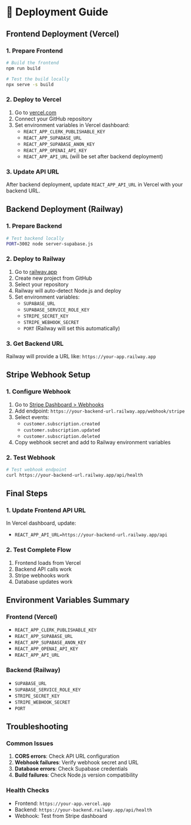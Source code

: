 # 🚀 Deployment Guide

## Frontend Deployment (Vercel)

### 1. Prepare Frontend
```bash
# Build the frontend
npm run build

# Test the build locally
npx serve -s build
```

### 2. Deploy to Vercel
1. Go to [vercel.com](https://vercel.com)
2. Connect your GitHub repository
3. Set environment variables in Vercel dashboard:
   - `REACT_APP_CLERK_PUBLISHABLE_KEY`
   - `REACT_APP_SUPABASE_URL`
   - `REACT_APP_SUPABASE_ANON_KEY`
   - `REACT_APP_OPENAI_API_KEY`
   - `REACT_APP_API_URL` (will be set after backend deployment)

### 3. Update API URL
After backend deployment, update `REACT_APP_API_URL` in Vercel with your backend URL.

## Backend Deployment (Railway)

### 1. Prepare Backend
```bash
# Test backend locally
PORT=3002 node server-supabase.js
```

### 2. Deploy to Railway
1. Go to [railway.app](https://railway.app)
2. Create new project from GitHub
3. Select your repository
4. Railway will auto-detect Node.js and deploy
5. Set environment variables:
   - `SUPABASE_URL`
   - `SUPABASE_SERVICE_ROLE_KEY`
   - `STRIPE_SECRET_KEY`
   - `STRIPE_WEBHOOK_SECRET`
   - `PORT` (Railway will set this automatically)

### 3. Get Backend URL
Railway will provide a URL like: `https://your-app.railway.app`

## Stripe Webhook Setup

### 1. Configure Webhook
1. Go to [Stripe Dashboard > Webhooks](https://dashboard.stripe.com/webhooks)
2. Add endpoint: `https://your-backend-url.railway.app/webhook/stripe`
3. Select events:
   - `customer.subscription.created`
   - `customer.subscription.updated`
   - `customer.subscription.deleted`
4. Copy webhook secret and add to Railway environment variables

### 2. Test Webhook
```bash
# Test webhook endpoint
curl https://your-backend-url.railway.app/api/health
```

## Final Steps

### 1. Update Frontend API URL
In Vercel dashboard, update:
- `REACT_APP_API_URL=https://your-backend-url.railway.app/api`

### 2. Test Complete Flow
1. Frontend loads from Vercel
2. Backend API calls work
3. Stripe webhooks work
4. Database updates work

## Environment Variables Summary

### Frontend (Vercel)
- `REACT_APP_CLERK_PUBLISHABLE_KEY`
- `REACT_APP_SUPABASE_URL`
- `REACT_APP_SUPABASE_ANON_KEY`
- `REACT_APP_OPENAI_API_KEY`
- `REACT_APP_API_URL`

### Backend (Railway)
- `SUPABASE_URL`
- `SUPABASE_SERVICE_ROLE_KEY`
- `STRIPE_SECRET_KEY`
- `STRIPE_WEBHOOK_SECRET`
- `PORT`

## Troubleshooting

### Common Issues
1. **CORS errors**: Check API URL configuration
2. **Webhook failures**: Verify webhook secret and URL
3. **Database errors**: Check Supabase credentials
4. **Build failures**: Check Node.js version compatibility

### Health Checks
- Frontend: `https://your-app.vercel.app`
- Backend: `https://your-backend.railway.app/api/health`
- Webhook: Test from Stripe dashboard
